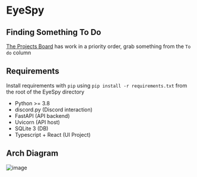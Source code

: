 # EyeSpy

## Finding Something To Do
[The Projects Board](https://github.com/willdietrich/EyeSpy/projects/1) has work in a priority order, grab something from the `To do` column

## Requirements
Install requirements with `pip` using `pip install -r requirements.txt` from the root of the EyeSpy directory

- Python >= 3.8
- discord.py (Discord interaction)
- FastAPI (API backend)
- Uvicorn (API host)
- SQLite 3 (DB)
- Typescript + React (UI Project)

## Arch Diagram
![image](https://user-images.githubusercontent.com/2119242/130667252-50779765-e1de-47b4-8772-0ef3796b503b.png)
